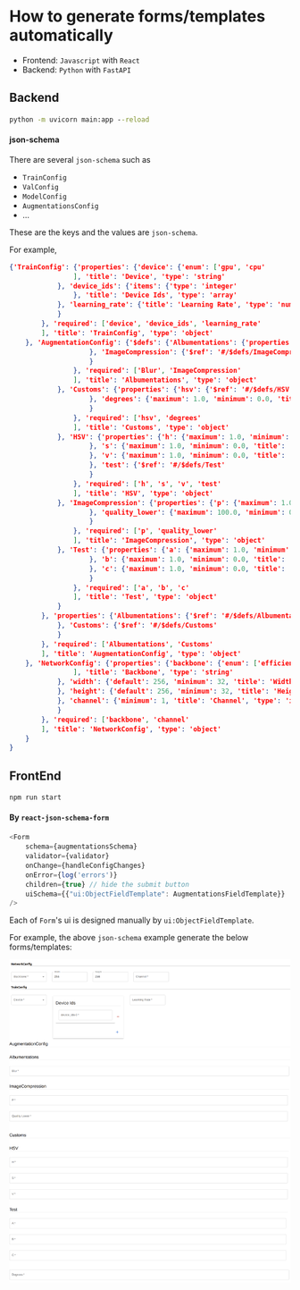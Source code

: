 # How to generate forms/templates automatically

- Frontend: `Javascript` with `React`
- Backend: `Python` with `FastAPI`

## Backend 

```cmd
python -m uvicorn main:app --reload
```

#### json-schema

There are several `json-schema` such as 

- `TrainConfig`
- `ValConfig`
- `ModelConfig`
- `AugmentationsConfig`
- ...

These are the keys and the values are `json-schema`.

For example, 
```json
{'TrainConfig': {'properties': {'device': {'enum': ['gpu', 'cpu'
                ], 'title': 'Device', 'type': 'string'
            }, 'device_ids': {'items': {'type': 'integer'
                }, 'title': 'Device Ids', 'type': 'array'
            }, 'learning_rate': {'title': 'Learning Rate', 'type': 'number'
            }
        }, 'required': ['device', 'device_ids', 'learning_rate'
        ], 'title': 'TrainConfig', 'type': 'object'
    }, 'AugmentationConfig': {'$defs': {'Albumentations': {'properties': {'Blur': {'maximum': 1.0, 'minimum': 0.0, 'title': 'Blur', 'type': 'number'
                    }, 'ImageCompression': {'$ref': '#/$defs/ImageCompression'
                    }
                }, 'required': ['Blur', 'ImageCompression'
                ], 'title': 'Albumentations', 'type': 'object'
            }, 'Customs': {'properties': {'hsv': {'$ref': '#/$defs/HSV'
                    }, 'degrees': {'maximum': 1.0, 'minimum': 0.0, 'title': 'Degrees', 'type': 'number'
                    }
                }, 'required': ['hsv', 'degrees'
                ], 'title': 'Customs', 'type': 'object'
            }, 'HSV': {'properties': {'h': {'maximum': 1.0, 'minimum': 0.0, 'title': 'H', 'type': 'number'
                    }, 's': {'maximum': 1.0, 'minimum': 0.0, 'title': 'S', 'type': 'number'
                    }, 'v': {'maximum': 1.0, 'minimum': 0.0, 'title': 'V', 'type': 'number'
                    }, 'test': {'$ref': '#/$defs/Test'
                    }
                }, 'required': ['h', 's', 'v', 'test'
                ], 'title': 'HSV', 'type': 'object'
            }, 'ImageCompression': {'properties': {'p': {'maximum': 1.0, 'minimum': 0.0, 'title': 'P', 'type': 'number'
                    }, 'quality_lower': {'maximum': 100.0, 'minimum': 0.0, 'title': 'Quality Lower', 'type': 'number'
                    }
                }, 'required': ['p', 'quality_lower'
                ], 'title': 'ImageCompression', 'type': 'object'
            }, 'Test': {'properties': {'a': {'maximum': 1.0, 'minimum': 0.0, 'title': 'A', 'type': 'number'
                    }, 'b': {'maximum': 1.0, 'minimum': 0.0, 'title': 'B', 'type': 'number'
                    }, 'c': {'maximum': 1.0, 'minimum': 0.0, 'title': 'C', 'type': 'number'
                    }
                }, 'required': ['a', 'b', 'c'
                ], 'title': 'Test', 'type': 'object'
            }
        }, 'properties': {'Albumentations': {'$ref': '#/$defs/Albumentations'
            }, 'Customs': {'$ref': '#/$defs/Customs'
            }
        }, 'required': ['Albumentations', 'Customs'
        ], 'title': 'AugmentationConfig', 'type': 'object'
    }, 'NetworkConfig': {'properties': {'backbone': {'enum': ['efficientnetb0', 'efficientnetb1', 'efficientnetb2'
                ], 'title': 'Backbone', 'type': 'string'
            }, 'width': {'default': 256, 'minimum': 32, 'title': 'Width', 'type': 'integer'
            }, 'height': {'default': 256, 'minimum': 32, 'title': 'Height', 'type': 'integer'
            }, 'channel': {'minimum': 1, 'title': 'Channel', 'type': 'integer'
            }
        }, 'required': ['backbone', 'channel'
        ], 'title': 'NetworkConfig', 'type': 'object'
    }
}
```

## FrontEnd

```
npm run start
```

#### By `react-json-schema-form`
```javascript
<Form
    schema={augmentationsSchema}
    validator={validator}
    onChange={handleConfigChanges}
    onError={log('errors')}
    children={true} // hide the submit button
    uiSchema={{"ui:ObjectFieldTemplate": AugmentationsFieldTemplate}}
/>
```

Each of `Form`'s ui is designed manually by `ui:ObjectFieldTemplate`.

For example, the above `json-schema` example generate the below forms/templates:

![Local Image](./assets/forms.png)
